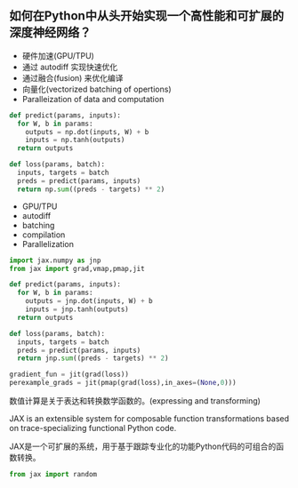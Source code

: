 ## 如何在Python中从头开始实现一个高性能和可扩展的深度神经网络？

- 硬件加速(GPU/TPU)
- 通过 autodiff 实现快速优化
- 通过融合(fusion) 来优化编译
- 向量化(vectorized batching of opertions)
- Paralleization of data and computation

```python
def predict(params, inputs):
  for W, b in params:
    outputs = np.dot(inputs, W) + b
    inputs = np.tanh(outputs)
  return outputs
```



```python
def loss(params, batch):
  inputs, targets = batch
  preds = predict(params, inputs)
  return np.sum((preds - targets) ** 2)
```





- GPU/TPU
- autodiff
- batching
- compilation
- Parallelization



```python
import jax.numpy as jnp
from jax import grad,vmap,pmap,jit
```



```python
def predict(params, inputs):
  for W, b in params:
    outputs = jnp.dot(inputs, W) + b
    inputs = jnp.tanh(outputs)
  return outputs
```



```python
def loss(params, batch):
  inputs, targets = batch
  preds = predict(params, inputs)
  return jnp.sum((preds - targets) ** 2)
```



```python
gradient_fun = jit(grad(loss))
perexample_grads = jit(pmap(grad(loss),in_axes=(None,0)))
```



数值计算是关于表达和转换数学函数的。(expressing and transforming)



JAX is an extensible system for composable function transformations based on trace-specializing functional Python code.

JAX是一个可扩展的系统，用于基于跟踪专业化的功能Python代码的可组合的函数转换。



```python
from jax import random
```

